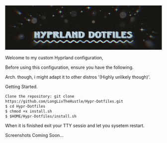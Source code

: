 ![Banner1_](hyprlandbanner.jpg)


Welcome to my custom Hyprland configuration,

Before using this configuration, ensure you have the following.

Arch. though, i might adapt it  to other distros '(Highly unlikely though)'.
        
Getting Started.

    Clone the repository: git clone https://github.com/LongLivTheHustle/Hypr-Dotfiles.git
    $ cd Hypr-Dotfiles
    $ chmod +x install.sh
    $ $HOME/Hypr-Dotfiles/install.sh


When it is finished  exit your TTY sessio and let you sysetem restart.

Screenshots Coming Soon... 
